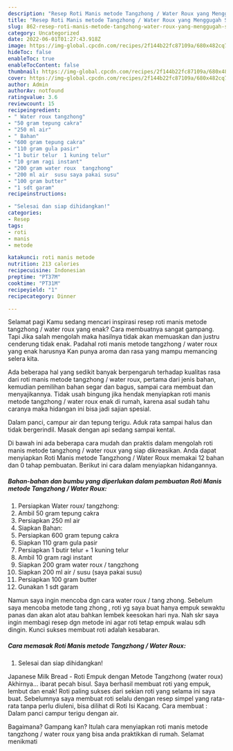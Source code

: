 ```yaml
---
description: "Resep Roti Manis metode Tangzhong / Water Roux yang Menggugah Selera, Buat Buka Puasa Enak"
title: "Resep Roti Manis metode Tangzhong / Water Roux yang Menggugah Selera, Buat Buka Puasa Enak"
slug: 862-resep-roti-manis-metode-tangzhong-water-roux-yang-menggugah-selera-buat-buka-puasa-enak
category: Uncategorized
date: 2022-06-01T01:27:43.918Z
image: https://img-global.cpcdn.com/recipes/2f144b22fc87109a/680x482cq70/roti-manis-metode-tangzhong-water-roux-foto-resep-utama.jpg
hideToc: false
enableToc: true
enableTocContent: false
thumbnail: https://img-global.cpcdn.com/recipes/2f144b22fc87109a/680x482cq70/roti-manis-metode-tangzhong-water-roux-foto-resep-utama.jpg
cover: https://img-global.cpcdn.com/recipes/2f144b22fc87109a/680x482cq70/roti-manis-metode-tangzhong-water-roux-foto-resep-utama.jpg
author: Admin
authorAv: notfound
ratingvalue: 3.6
reviewcount: 15
recipeingredient:
- " Water roux tangzhong"
- "50 gram tepung cakra"
- "250 ml air"
- " Bahan"
- "600 gram tepung cakra"
- "110 gram gula pasir"
- "1 butir telur  1 kuning telur"
- "10 gram ragi instant"
- "200 gram water roux  tangzhong"
- "200 ml air  susu saya pakai susu"
- "100 gram butter"
- "1 sdt garam"
recipeinstructions:

- "Selesai dan siap dihidangkan!"
categories:
- Resep
tags:
- roti
- manis
- metode

katakunci: roti manis metode 
nutrition: 213 calories
recipecuisine: Indonesian
preptime: "PT37M"
cooktime: "PT31M"
recipeyield: "1"
recipecategory: Dinner

---
```



Selamat pagi Kamu sedang mencari inspirasi resep roti manis metode tangzhong / water roux yang enak? Cara membuatnya sangat gampang. Tapi Jika salah mengolah maka hasilnya tidak akan memuaskan dan justru cenderung tidak enak. Padahal roti manis metode tangzhong / water roux yang enak harusnya Kan punya aroma dan rasa yang mampu memancing selera kita.


Ada beberapa hal yang sedikit banyak berpengaruh terhadap kualitas rasa dari roti manis metode tangzhong / water roux, pertama dari jenis bahan, kemudian pemilihan bahan segar dan bagus, sampai cara membuat dan menyajikannya. Tidak usah bingung jika hendak menyiapkan roti manis metode tangzhong / water roux enak di rumah, karena asal sudah tahu caranya maka hidangan ini bisa jadi sajian spesial.

Dalam panci, campur air dan tepung terigu. Aduk rata sampai halus dan tidak bergerindil. Masak dengan api sedang sampai kental.


Di bawah ini ada beberapa cara mudah dan praktis dalam mengolah roti manis metode tangzhong / water roux yang siap dikreasikan. Anda dapat menyiapkan Roti Manis metode Tangzhong / Water Roux memakai 12 bahan dan 0 tahap pembuatan. Berikut ini cara dalam menyiapkan hidangannya.

<!--inarticleads1-->

##### Bahan-bahan dan bumbu yang diperlukan dalam pembuatan Roti Manis metode Tangzhong / Water Roux:

1. Persiapkan  Water roux/ tangzhong:
1. Ambil 50 gram tepung cakra
1. Persiapkan 250 ml air
1. Siapkan  Bahan:
1. Persiapkan 600 gram tepung cakra
1. Siapkan 110 gram gula pasir
1. Persiapkan 1 butir telur + 1 kuning telur
1. Ambil 10 gram ragi instant
1. Siapkan 200 gram water roux / tangzhong
1. Siapkan 200 ml air / susu (saya pakai susu)
1. Persiapkan 100 gram butter
1. Gunakan 1 sdt garam


Namun saya ingin mencoba dgn cara water roux / tang zhong. Sebelum saya mencoba metode tang zhong , roti yg saya buat hanya empuk sewaktu panas dan akan alot atau bahkan lembek keesokan hari nya. Nah skr saya ingin membagi resep dgn metode ini agar roti tetap empuk walau sdh dingin. Kunci sukses membuat roti adalah kesabaran. 

<!--inarticleads2-->

##### Cara memasak Roti Manis metode Tangzhong / Water Roux:


1. Selesai dan siap dihidangkan!

Japanese Milk Bread - Roti Empuk dengan Metode Tangzhong (water roux) Akhirnya… ibarat pecah bisul. Saya berhasil membuat roti yang empuk, lembut dan enak! Roti paling sukses dari sekian roti yang selama ini saya buat. Sebelumnya saya membuat roti selalu dengan resep simpel yang rata-rata tanpa perlu diuleni, bisa dilihat di Roti Isi Kacang. Cara membuat : Dalam panci campur terigu dengan air. 

Bagaimana? Gampang kan? Itulah cara menyiapkan roti manis metode tangzhong / water roux yang bisa anda praktikkan di rumah. Selamat menikmati
